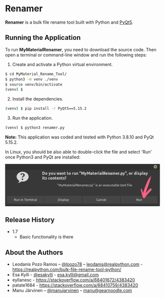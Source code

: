 # Renamer

**Renamer** is a bulk file rename tool built with Python and [PyQt5](https://www.riverbankcomputing.com/static/Docs/PyQt5/index.html).

## Running the Application

To run **MyMaterialRenamer**, you need to download the source code. Then open a terminal or command-line window and run the following steps:

1. Create and activate a Python virtual environment.

```sh
$ cd MyMaterial_Rename_Tool/
$ python3 -m venv ./venv
$ source venv/bin/activate
(venv) $
```

2. Install the dependencies.

```sh
(venv) $ pip install -r PyQt5==5.15.2
```

3. Run the application.

```sh
(venv) $ python3 renamer.py
```

**Note:** This application was coded and tested with Python 3.8.10 and PyQt 5.15.2.

In Linux, you should be also able to double-click the file and select 'Run' once Python3 and PyQt are installed:

![](renametool/img/linux_run_program.png)

## Release History

- 1.7
  - Basic functionality is there

## About the Authors

- Leodanis Pozo Ramos – [@lpozo78](https://twitter.com/lpozo78) – leodanis@realpython.com -
https://realpython.com/bulk-file-rename-tool-python/
- Esa Kylli - [@esakylli](https://twitter.com/esakylli) - esa.kylli@gmail.com
- eyllanesc - https://stackoverflow.com/a/68401672/4383420
- patate1684 - https://stackoverflow.com/a/68410759/4383420
- Manu Järvinen – [@manujarvinen](https://twitter.com/manujarvinen) – manu@gearnoodle.com
